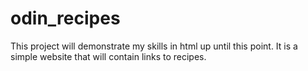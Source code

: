 # odin_recipes

This project will demonstrate my skills in html up until this point. It is a simple website that will contain links to recipes.